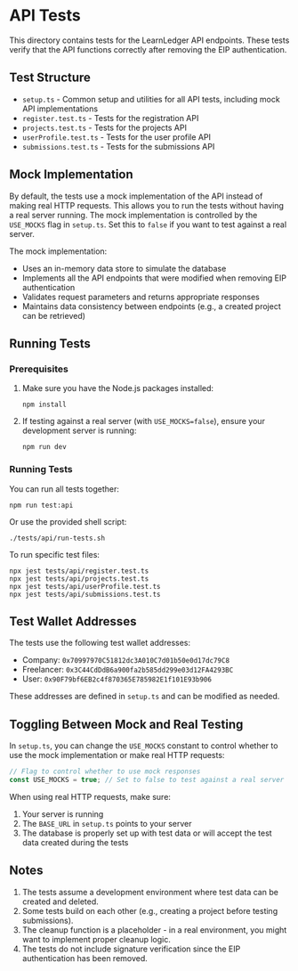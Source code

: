 # API Tests

This directory contains tests for the LearnLedger API endpoints. These tests verify that the API functions correctly after removing the EIP authentication.

## Test Structure

- `setup.ts` - Common setup and utilities for all API tests, including mock API implementations
- `register.test.ts` - Tests for the registration API
- `projects.test.ts` - Tests for the projects API
- `userProfile.test.ts` - Tests for the user profile API
- `submissions.test.ts` - Tests for the submissions API

## Mock Implementation

By default, the tests use a mock implementation of the API instead of making real HTTP requests. This allows you to run the tests without having a real server running. The mock implementation is controlled by the `USE_MOCKS` flag in `setup.ts`. Set this to `false` if you want to test against a real server.

The mock implementation:
- Uses an in-memory data store to simulate the database
- Implements all the API endpoints that were modified when removing EIP authentication
- Validates request parameters and returns appropriate responses
- Maintains data consistency between endpoints (e.g., a created project can be retrieved)

## Running Tests

### Prerequisites

1. Make sure you have the Node.js packages installed:
   ```
   npm install
   ```

2. If testing against a real server (with `USE_MOCKS=false`), ensure your development server is running:
   ```
   npm run dev
   ```

### Running Tests

You can run all tests together:

```
npm run test:api
```

Or use the provided shell script:

```
./tests/api/run-tests.sh
```

To run specific test files:

```
npx jest tests/api/register.test.ts
npx jest tests/api/projects.test.ts
npx jest tests/api/userProfile.test.ts
npx jest tests/api/submissions.test.ts
```

## Test Wallet Addresses

The tests use the following test wallet addresses:

- Company: `0x70997970C51812dc3A010C7d01b50e0d17dc79C8`
- Freelancer: `0x3C44CdDdB6a900fa2b585dd299e03d12FA4293BC`
- User: `0x90F79bf6EB2c4f870365E785982E1f101E93b906`

These addresses are defined in `setup.ts` and can be modified as needed.

## Toggling Between Mock and Real Testing

In `setup.ts`, you can change the `USE_MOCKS` constant to control whether to use the mock implementation or make real HTTP requests:

```typescript
// Flag to control whether to use mock responses
const USE_MOCKS = true; // Set to false to test against a real server
```

When using real HTTP requests, make sure:
1. Your server is running
2. The `BASE_URL` in `setup.ts` points to your server
3. The database is properly set up with test data or will accept the test data created during the tests

## Notes

1. The tests assume a development environment where test data can be created and deleted.
2. Some tests build on each other (e.g., creating a project before testing submissions).
3. The cleanup function is a placeholder - in a real environment, you might want to implement proper cleanup logic.
4. The tests do not include signature verification since the EIP authentication has been removed. 
